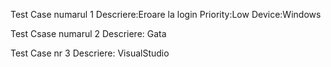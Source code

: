 Test Case numarul 1
Descriere:Eroare la login
Priority:Low
Device:Windows

Test Csase numarul 2
Descriere: Gata

Test Case nr 3 
Descriere: VisualStudio
